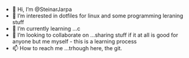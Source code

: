 - 👋 Hi, I’m @SteinarJarpa
- 👀 I’m interested in dotfiles for linux and some programming leraning stuff
- 🌱 I’m currently learning ...c
- 💞️ I’m looking to collaborate on ...sharing stuff if it at all is good for anyone but me myself - this is a learning process
- 📫 How to reach me ...trhough here, the git.

<!---
SteinarJarpa/SteinarJarpa is a ✨ special ✨ repository because its `README.md` (this file) appears on your GitHub profile.
You can click the Preview link to take a look at your changes.
--->
